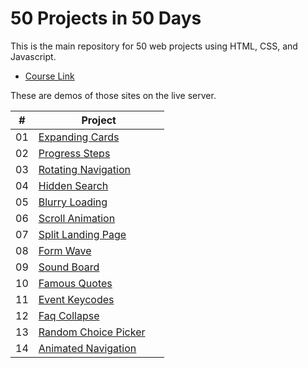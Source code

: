 # 50 Projects in 50 Days
 This is the main repository for 50 web projects using HTML, CSS, and Javascript.
 
 * [Course Link](https://www.udemy.com/course/50-projects-50-days/)

 These are demos of those sites on the live server.
 
 | #  | &nbsp; &nbsp; &nbsp; &nbsp; &nbsp; &nbsp; &nbsp; &nbsp; Project &nbsp; &nbsp; &nbsp; &nbsp; &nbsp; &nbsp; &nbsp; &nbsp; |
 |----|----|
 | 01 | [Expanding Cards](https://quoclnh.github.io/50-projects-50-days/Day%2001%20-%20Expanding%20Cards/index.html) |
 | 02 | [Progress Steps](https://quoclnh.github.io/50-projects-50-days/Day%2002%20-%20Progress%20Steps/index.html) |
 | 03 | [Rotating Navigation](https://quoclnh.github.io/50-projects-50-days/Day%2003%20-%20Rotating%20Navigation/index.html) |
 | 04 | [Hidden Search](https://quoclnh.github.io/50-projects-50-days/Day%2004%20-%20Hidden%20Search/index.html) |
 | 05 | [Blurry Loading](https://quoclnh.github.io/50-projects-50-days/Day%2005%20-%20Blurry%20Loading/index.html) |
 | 06 | [Scroll Animation](https://quoclnh.github.io/50-projects-50-days/Day%2006%20-%20Scroll%20Animation/index.html) |
 | 07 | [Split Landing Page](https://quoclnh.github.io/50-projects-50-days/Day%2007%20-%20Split%20Landing%20Page/index.html) |
 | 08 | [Form Wave](https://quoclnh.github.io/50-projects-50-days/Day%2008%20-%20Form%20Wave/index.html) |
 | 09 | [Sound Board](https://quoclnh.github.io/50-projects-50-days/Day%2009%20-%20Sound%20Board/index.html) |
 | 10 | [Famous Quotes](https://quoclnh.github.io/50-projects-50-days/Day%2010%20-%20Famous%20Quotes/index.html) |
 | 11 | [Event Keycodes](https://quoclnh.github.io/50-projects-50-days/Day%2011%20-%20Event%20Keycodes/index.html) |
 | 12 | [Faq Collapse](https://quoclnh.github.io/50-projects-50-days/Day%2012%20-%20Faq%20Collapse/index.html) |
 | 13 | [Random Choice Picker](https://quoclnh.github.io/50-projects-50-days/Day%2013%20-%20Random%20Choice%20Picker/index.html) |
 | 14 | [Animated Navigation](https://quoclnh.github.io/50-projects-50-days/Day%2014%20-%20Animated%20Navigation/index.html) |
